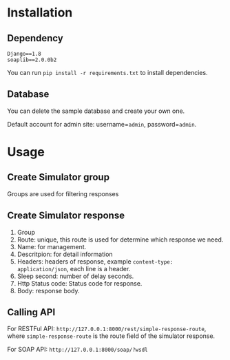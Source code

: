 # Installation

## Dependency

```
Django==1.8
soaplib==2.0.0b2
```

You can run `pip install -r requirements.txt` to install dependencies.

## Database

You can delete the sample database and create your own one.

Default account for admin site: username=`admin`, password=`admin`.


# Usage

## Create Simulator group

Groups are used for filtering responses

## Create Simulator response

1. Group
2. Route: unique, this route is used for determine which response we need.
3. Name: for management.
4. Descritpion: for detail information
5. Headers: headers of response, example `content-type: application/json`, each line is a header.
6. Sleep second: number of delay seconds.
7. Http Status code: Status code for response.
8. Body: response body.

## Calling API

For RESTFul API: `http://127.0.0.1:8000/rest/simple-response-route`, where `simple-response-route` is the route field of the simulator response.

For SOAP API: `http://127.0.0.1:8000/soap/?wsdl`